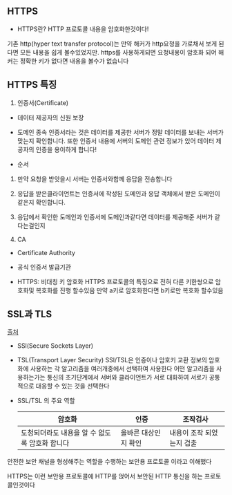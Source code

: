 ## HTTPS

- HTTPS란?
  HTTP 프로토콜 내용을 암호화한것이다!

기존 http(hyper text transfer protocol)는 만약 해커가 http요청을 가로채서 보게 된다면 모든 내용을 쉽게 볼수있었지만.
https를 사용하게되면 요청내용이 암호화 되어 해커는 정확한 키가 없다면 내용을 볼수가 없습니다

## HTTPS 특징

1.  인증서(Certificate)

- 데이터 제공자의 신원 보장
- 도메인 종속
  인증서라는 것은 데이터를 제공한 서버가 정말 데이터를 보내는 서버가 맞는지 확인합니다.
  또한 인증서 내용에 서버의 도메인 관련 정보가 있어 데이터 제공자의 인증을 용이하게 합니다!

- 순서

1. 만약 요청을 받앗을시 서버는 인증서와함께 응답을 전송합니다
2. 응답을 받은클라이언트는 인증서에 작성된 도메인과 응답 객체에서 받은 도메인이 같은지 확인합니다.
3. 응답에서 확인한 도메인과 인증서에 도메인과같다면 데이터를 제공해준 서버가 같다는걸인지

4. CA

- Certificate Authority
- 공식 인증서 발급기관

- HTTPS: 비대칭 키 암호화
  HTTPS 프로토콜의 특징으로 전혀 다른 키한쌍으로 암호화및 복호화를 진행 할수있음
  만약 a키로 암호화한다면 b키로만 복호화 할수있음

## SSL과 TLS

[출처](https://m.blog.naver.com/PostView.naver?isHttpsRedirect=true&blogId=hai0416&logNo=221623579719)

- SSl(Secure Sockets Layer)
- TSL(Transport Layer Security)
  SSl/TSL은 인증이나 암호키 교환 정보의 암호화에 사용하는 각 알고리즘을 여러개중에서 선택하여 사용한다 어떤 알고리즘을 사용하는가는 통신의 초기단계에서 서버와 클라이언트가 서로 대화하여 서로가 공통적으로 대응할 수 있는 것을 선택한다

- SSL/TSL 의 주요 역할

  | 암호화                                         | 인증                 | 조작검사                  |
  | ---------------------------------------------- | -------------------- | ------------------------- |
  | 도청되더라도 내용을 알 수 없도록 암호화 합니다 | 올바른 대상인지 확인 | 내용이 조작 되었는지 검출 |

안전한 보안 채널을 형성해주는 역할을 수행하는 보안용 프로토콜 이라고 이해했다

HTTPS는 이런 보안용 프로토콜에 HTTP를 얹어서 보안된 HTTP 통신을 하는 프로토콜인것이다
